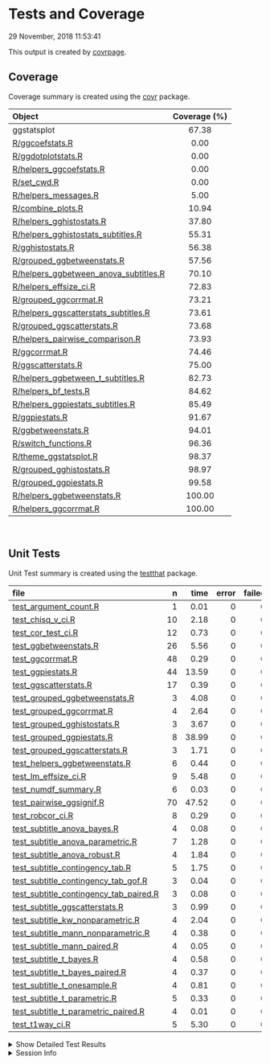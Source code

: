 Tests and Coverage
================
29 November, 2018 11:53:41

This output is created by
[covrpage](https://github.com/yonicd/covrpage).

## Coverage

Coverage summary is created using the
[covr](https://github.com/r-lib/covr)
package.

| Object                                                                               | Coverage (%) |
| :----------------------------------------------------------------------------------- | :----------: |
| ggstatsplot                                                                          |    67.38     |
| [R/ggcoefstats.R](../R/ggcoefstats.R)                                                |     0.00     |
| [R/ggdotplotstats.R](../R/ggdotplotstats.R)                                          |     0.00     |
| [R/helpers\_ggcoefstats.R](../R/helpers_ggcoefstats.R)                               |     0.00     |
| [R/set\_cwd.R](../R/set_cwd.R)                                                       |     0.00     |
| [R/helpers\_messages.R](../R/helpers_messages.R)                                     |     5.00     |
| [R/combine\_plots.R](../R/combine_plots.R)                                           |    10.94     |
| [R/helpers\_gghistostats.R](../R/helpers_gghistostats.R)                             |    37.80     |
| [R/helpers\_gghistostats\_subtitles.R](../R/helpers_gghistostats_subtitles.R)        |    55.31     |
| [R/gghistostats.R](../R/gghistostats.R)                                              |    56.38     |
| [R/grouped\_ggbetweenstats.R](../R/grouped_ggbetweenstats.R)                         |    57.56     |
| [R/helpers\_ggbetween\_anova\_subtitles.R](../R/helpers_ggbetween_anova_subtitles.R) |    70.10     |
| [R/helpers\_effsize\_ci.R](../R/helpers_effsize_ci.R)                                |    72.83     |
| [R/grouped\_ggcorrmat.R](../R/grouped_ggcorrmat.R)                                   |    73.21     |
| [R/helpers\_ggscatterstats\_subtitles.R](../R/helpers_ggscatterstats_subtitles.R)    |    73.61     |
| [R/grouped\_ggscatterstats.R](../R/grouped_ggscatterstats.R)                         |    73.68     |
| [R/helpers\_pairwise\_comparison.R](../R/helpers_pairwise_comparison.R)              |    73.93     |
| [R/ggcorrmat.R](../R/ggcorrmat.R)                                                    |    74.46     |
| [R/ggscatterstats.R](../R/ggscatterstats.R)                                          |    75.00     |
| [R/helpers\_ggbetween\_t\_subtitles.R](../R/helpers_ggbetween_t_subtitles.R)         |    82.73     |
| [R/helpers\_bf\_tests.R](../R/helpers_bf_tests.R)                                    |    84.62     |
| [R/helpers\_ggpiestats\_subtitles.R](../R/helpers_ggpiestats_subtitles.R)            |    85.49     |
| [R/ggpiestats.R](../R/ggpiestats.R)                                                  |    91.67     |
| [R/ggbetweenstats.R](../R/ggbetweenstats.R)                                          |    94.01     |
| [R/switch\_functions.R](../R/switch_functions.R)                                     |    96.36     |
| [R/theme\_ggstatsplot.R](../R/theme_ggstatsplot.R)                                   |    98.37     |
| [R/grouped\_gghistostats.R](../R/grouped_gghistostats.R)                             |    98.97     |
| [R/grouped\_ggpiestats.R](../R/grouped_ggpiestats.R)                                 |    99.58     |
| [R/helpers\_ggbetweenstats.R](../R/helpers_ggbetweenstats.R)                         |    100.00    |
| [R/helpers\_ggcorrmat.R](../R/helpers_ggcorrmat.R)                                   |    100.00    |

<br>

## Unit Tests

Unit Test summary is created using the
[testthat](https://github.com/r-lib/testthat)
package.

| file                                                                                          |  n |  time | error | failed | skipped | warning |
| :-------------------------------------------------------------------------------------------- | -: | ----: | ----: | -----: | ------: | ------: |
| [test\_argument\_count.R](testthat/test_argument_count.R)                                     |  1 |  0.01 |     0 |      0 |       0 |       0 |
| [test\_chisq\_v\_ci.R](testthat/test_chisq_v_ci.R)                                            | 10 |  2.18 |     0 |      0 |       0 |       0 |
| [test\_cor\_test\_ci.R](testthat/test_cor_test_ci.R)                                          | 12 |  0.73 |     0 |      0 |       0 |       0 |
| [test\_ggbetweenstats.R](testthat/test_ggbetweenstats.R)                                      | 26 |  5.56 |     0 |      0 |       0 |       0 |
| [test\_ggcorrmat.R](testthat/test_ggcorrmat.R)                                                | 48 |  0.29 |     0 |      0 |       0 |       0 |
| [test\_ggpiestats.R](testthat/test_ggpiestats.R)                                              | 44 | 13.59 |     0 |      0 |       0 |       0 |
| [test\_ggscatterstats.R](testthat/test_ggscatterstats.R)                                      | 17 |  0.39 |     0 |      0 |       0 |       0 |
| [test\_grouped\_ggbetweenstats.R](testthat/test_grouped_ggbetweenstats.R)                     |  3 |  4.08 |     0 |      0 |       0 |       0 |
| [test\_grouped\_ggcorrmat.R](testthat/test_grouped_ggcorrmat.R)                               |  4 |  2.64 |     0 |      0 |       0 |       0 |
| [test\_grouped\_gghistostats.R](testthat/test_grouped_gghistostats.R)                         |  3 |  3.67 |     0 |      0 |       0 |       0 |
| [test\_grouped\_ggpiestats.R](testthat/test_grouped_ggpiestats.R)                             |  8 | 38.99 |     0 |      0 |       0 |       0 |
| [test\_grouped\_ggscatterstats.R](testthat/test_grouped_ggscatterstats.R)                     |  3 |  1.71 |     0 |      0 |       0 |       0 |
| [test\_helpers\_ggbetweenstats.R](testthat/test_helpers_ggbetweenstats.R)                     |  6 |  0.44 |     0 |      0 |       0 |       0 |
| [test\_lm\_effsize\_ci.R](testthat/test_lm_effsize_ci.R)                                      |  9 |  5.48 |     0 |      0 |       0 |       0 |
| [test\_numdf\_summary.R](testthat/test_numdf_summary.R)                                       |  6 |  0.03 |     0 |      0 |       0 |       0 |
| [test\_pairwise\_ggsignif.R](testthat/test_pairwise_ggsignif.R)                               | 70 | 47.52 |     0 |      0 |       0 |       0 |
| [test\_robcor\_ci.R](testthat/test_robcor_ci.R)                                               |  8 |  0.29 |     0 |      0 |       0 |       0 |
| [test\_subtitle\_anova\_bayes.R](testthat/test_subtitle_anova_bayes.R)                        |  4 |  0.08 |     0 |      0 |       0 |       0 |
| [test\_subtitle\_anova\_parametric.R](testthat/test_subtitle_anova_parametric.R)              |  7 |  1.28 |     0 |      0 |       0 |       0 |
| [test\_subtitle\_anova\_robust.R](testthat/test_subtitle_anova_robust.R)                      |  4 |  1.84 |     0 |      0 |       0 |       0 |
| [test\_subtitle\_contingency\_tab.R](testthat/test_subtitle_contingency_tab.R)                |  5 |  1.75 |     0 |      0 |       0 |       0 |
| [test\_subtitle\_contingency\_tab\_gof.R](testthat/test_subtitle_contingency_tab_gof.R)       |  3 |  0.04 |     0 |      0 |       0 |       0 |
| [test\_subtitle\_contingency\_tab\_paired.R](testthat/test_subtitle_contingency_tab_paired.R) |  3 |  0.08 |     0 |      0 |       0 |       0 |
| [test\_subtitle\_ggscatterstats.R](testthat/test_subtitle_ggscatterstats.R)                   |  3 |  0.99 |     0 |      0 |       0 |       0 |
| [test\_subtitle\_kw\_nonparametric.R](testthat/test_subtitle_kw_nonparametric.R)              |  4 |  2.04 |     0 |      0 |       0 |       0 |
| [test\_subtitle\_mann\_nonparametric.R](testthat/test_subtitle_mann_nonparametric.R)          |  4 |  0.38 |     0 |      0 |       0 |       0 |
| [test\_subtitle\_mann\_paired.R](testthat/test_subtitle_mann_paired.R)                        |  4 |  0.05 |     0 |      0 |       0 |       0 |
| [test\_subtitle\_t\_bayes.R](testthat/test_subtitle_t_bayes.R)                                |  4 |  0.58 |     0 |      0 |       0 |       0 |
| [test\_subtitle\_t\_bayes\_paired.R](testthat/test_subtitle_t_bayes_paired.R)                 |  4 |  0.37 |     0 |      0 |       0 |       0 |
| [test\_subtitle\_t\_onesample.R](testthat/test_subtitle_t_onesample.R)                        |  4 |  0.81 |     0 |      0 |       0 |       0 |
| [test\_subtitle\_t\_parametric.R](testthat/test_subtitle_t_parametric.R)                      |  5 |  0.33 |     0 |      0 |       0 |       0 |
| [test\_subtitle\_t\_parametric\_paired.R](testthat/test_subtitle_t_parametric_paired.R)       |  4 |  0.01 |     0 |      0 |       0 |       0 |
| [test\_t1way\_ci.R](testthat/test_t1way_ci.R)                                                 |  5 |  5.30 |     0 |      0 |       0 |       0 |

<details closed>

<summary> Show Detailed Test Results
</summary>

| file                                                                                                  | context                            | test                                                      | status |  n |  time |
| :---------------------------------------------------------------------------------------------------- | :--------------------------------- | :-------------------------------------------------------- | :----- | -: | ----: |
| [test\_argument\_count.R](testthat/test_argument_count.R#L57_L60)                                     | argument\_count                    | argument\_count is correct                                | PASS   |  1 |  0.01 |
| [test\_chisq\_v\_ci.R](testthat/test_chisq_v_ci.R#L46)                                                | chisq\_v\_ci                       | chisq\_v\_ci works                                        | PASS   | 10 |  2.18 |
| [test\_cor\_test\_ci.R](testthat/test_cor_test_ci.R#L45)                                              | cor\_test\_ci                      | cor\_test\_ci works                                       | PASS   | 12 |  0.73 |
| [test\_ggbetweenstats.R](testthat/test_ggbetweenstats.R#L9_L16)                                       | ggbetweenstats                     | error when x and outlier.label are same                   | PASS   |  1 |  0.00 |
| [test\_ggbetweenstats.R](testthat/test_ggbetweenstats.R#L26_L36)                                      | ggbetweenstats                     | outlier.labeling works across vector types                | PASS   |  3 |  2.53 |
| [test\_ggbetweenstats.R](testthat/test_ggbetweenstats.R#L114)                                         | ggbetweenstats                     | checking labels and data from plot                        | PASS   | 18 |  2.08 |
| [test\_ggbetweenstats.R](testthat/test_ggbetweenstats.R#L190)                                         | ggbetweenstats                     | checking mean labels are working                          | PASS   |  3 |  0.25 |
| [test\_ggbetweenstats.R](testthat/test_ggbetweenstats.R#L227)                                         | ggbetweenstats                     | subtitle works with equal variance assumption             | PASS   |  1 |  0.70 |
| [test\_ggcorrmat.R](testthat/test_ggcorrmat.R#L37)                                                    | ggcorrmat                          | checking ggcorrmat - without NAs - pearson’s r            | PASS   | 18 |  0.06 |
| [test\_ggcorrmat.R](testthat/test_ggcorrmat.R#L109)                                                   | ggcorrmat                          | checking ggcorrmat - with NAs - robust r                  | PASS   | 18 |  0.19 |
| [test\_ggcorrmat.R](testthat/test_ggcorrmat.R#L174)                                                   | ggcorrmat                          | checking ggcorrmat - with NAs - spearman’s rho            | PASS   | 12 |  0.04 |
| [test\_ggpiestats.R](testthat/test_ggpiestats.R#L37)                                                  | ggpiestats                         | checking one sample proportion test                       | PASS   | 11 |  0.20 |
| [test\_ggpiestats.R](testthat/test_ggpiestats.R#L92)                                                  | ggpiestats                         | checking labels with contingency tab                      | PASS   | 17 |  4.33 |
| [test\_ggpiestats.R](testthat/test_ggpiestats.R#L170)                                                 | ggpiestats                         | checking labels with counts                               | PASS   | 15 |  8.72 |
| [test\_ggpiestats.R](testthat/test_ggpiestats.R#L230)                                                 | ggpiestats                         | checking labels with contingency tab (paired)             | PASS   |  1 |  0.34 |
| [test\_ggscatterstats.R](testthat/test_ggscatterstats.R#L44)                                          | ggscatterstats                     | checking ggscatterstats - without NAs - pearson’s r       | PASS   | 17 |  0.39 |
| [test\_grouped\_ggbetweenstats.R](testthat/test_grouped_ggbetweenstats.R#L12_L32)                     | grouped\_ggbetweenstats            | grouping.var works across vector types                    | PASS   |  3 |  4.08 |
| [test\_grouped\_ggcorrmat.R](testthat/test_grouped_ggcorrmat.R#L18_L27)                               | grouped\_ggcorrmat                 | grouped\_ggcorrmat works                                  | PASS   |  4 |  2.64 |
| [test\_grouped\_gghistostats.R](testthat/test_grouped_gghistostats.R#L9_L19)                          | grouped\_gghistostats              | grouped\_gghistostats works                               | PASS   |  3 |  3.67 |
| [test\_grouped\_ggpiestats.R](testthat/test_grouped_ggpiestats.R#L12_L21)                             | grouped\_ggpiestats                | grouped\_ggpiestats works                                 | PASS   |  8 | 38.99 |
| [test\_grouped\_ggscatterstats.R](testthat/test_grouped_ggscatterstats.R#L9_L17)                      | grouped\_ggscatterstats            | grouped\_ggscatterstats works                             | PASS   |  3 |  1.71 |
| [test\_helpers\_ggbetweenstats.R](testthat/test_helpers_ggbetweenstats.R#L30_L33)                     | helpers\_ggbetweenstats            | mean\_labeller works                                      | PASS   |  6 |  0.44 |
| [test\_lm\_effsize\_ci.R](testthat/test_lm_effsize_ci.R#L67)                                          | lm\_effsize\_ci                    | lm\_effsize\_ci works                                     | PASS   |  9 |  5.48 |
| [test\_numdf\_summary.R](testthat/test_numdf_summary.R#L15)                                           | numdf\_summary                     | checking numdf\_summary - with NAs                        | PASS   |  3 |  0.01 |
| [test\_numdf\_summary.R](testthat/test_numdf_summary.R#L33)                                           | numdf\_summary                     | checking numdf\_summary - without NAs                     | PASS   |  3 |  0.02 |
| [test\_pairwise\_ggsignif.R](testthat/test_pairwise_ggsignif.R#L25)                                   | pairwise\_p with ggsignif          | check comparison significant displays - adjusted          | PASS   |  3 |  2.29 |
| [test\_pairwise\_ggsignif.R](testthat/test_pairwise_ggsignif.R#L74)                                   | pairwise\_p with ggsignif          | check non-significant comparison displays - no adjustment | PASS   | 15 |  2.67 |
| [test\_pairwise\_ggsignif.R](testthat/test_pairwise_ggsignif.R#L155)                                  | pairwise\_p with ggsignif          | check mixed comparison displays - adjusted                | PASS   | 19 | 38.25 |
| [test\_pairwise\_ggsignif.R](testthat/test_pairwise_ggsignif.R#L251)                                  | pairwise\_p with ggsignif          | check robust test display - adjusted                      | PASS   | 15 |  3.51 |
| [test\_pairwise\_ggsignif.R](testthat/test_pairwise_ggsignif.R#L332)                                  | pairwise\_p with ggsignif          | check student’s t test display - adjusted                 | PASS   | 18 |  0.80 |
| [test\_robcor\_ci.R](testthat/test_robcor_ci.R#L39)                                                   | robcor\_ci                         | robcor\_ci works                                          | PASS   |  8 |  0.29 |
| [test\_subtitle\_anova\_bayes.R](testthat/test_subtitle_anova_bayes.R#L51_L54)                        | subtitle\_anova\_bayes             | subtitle\_anova\_bayes works                              | PASS   |  4 |  0.08 |
| [test\_subtitle\_anova\_parametric.R](testthat/test_subtitle_anova_parametric.R#L54_L57)              | subtitle\_anova\_parametric        | parametric anova subtitles work (without NAs)             | PASS   |  3 |  0.05 |
| [test\_subtitle\_anova\_parametric.R](testthat/test_subtitle_anova_parametric.R#L105)                 | subtitle\_anova\_parametric        | parametric anova subtitles work (with NAs)                | PASS   |  4 |  1.23 |
| [test\_subtitle\_anova\_robust.R](testthat/test_subtitle_anova_robust.R#L53_L56)                      | subtitle\_anova\_robust            | subtitle\_anova\_robust works                             | PASS   |  4 |  1.84 |
| [test\_subtitle\_contingency\_tab.R](testthat/test_subtitle_contingency_tab.R#L57_L60)                | subtitle\_contingency\_tab         | subtitle\_contingency\_tab works                          | PASS   |  5 |  1.75 |
| [test\_subtitle\_contingency\_tab\_gof.R](testthat/test_subtitle_contingency_tab_gof.R#L41_L44)       | subtitle\_contingency\_tab\_gof    | Goodness of Fit subtitle\_contingency\_tab works          | PASS   |  3 |  0.04 |
| [test\_subtitle\_contingency\_tab\_paired.R](testthat/test_subtitle_contingency_tab_paired.R#L76_L79) | subtitle\_contingency\_tab\_paired | Paired subtitle\_contingency\_tab works                   | PASS   |  3 |  0.08 |
| [test\_subtitle\_ggscatterstats.R](testthat/test_subtitle_ggscatterstats.R#L46)                       | subtitle\_ggscatterstats           | subtitle\_ggscatterstats works                            | PASS   |  3 |  0.99 |
| [test\_subtitle\_kw\_nonparametric.R](testthat/test_subtitle_kw_nonparametric.R#L51_L54)              | subtitle\_kw\_nonparametric        | subtitle\_kw\_nonparametric works                         | PASS   |  4 |  2.04 |
| [test\_subtitle\_mann\_nonparametric.R](testthat/test_subtitle_mann_nonparametric.R#L46_L49)          | subtitle\_mann\_nonparametric      | subtitle\_mann\_nonparametric works                       | PASS   |  4 |  0.38 |
| [test\_subtitle\_mann\_paired.R](testthat/test_subtitle_mann_paired.R#L217_L220)                      | subtitle\_mann\_paired             | subtitle\_mann\_paired works                              | PASS   |  4 |  0.05 |
| [test\_subtitle\_t\_bayes.R](testthat/test_subtitle_t_bayes.R#L47)                                    | subtitle\_t\_bayes                 | subtitle\_t\_bayes works                                  | PASS   |  4 |  0.58 |
| [test\_subtitle\_t\_bayes\_paired.R](testthat/test_subtitle_t_bayes_paired.R#L218_L221)               | subtitle\_t\_bayes\_paired         | subtitle\_t\_bayes\_paired works                          | PASS   |  4 |  0.37 |
| [test\_subtitle\_t\_onesample.R](testthat/test_subtitle_t_onesample.R#L53_L56)                        | subtitle\_t\_onesample             | subtitle\_t\_onesample works                              | PASS   |  4 |  0.81 |
| [test\_subtitle\_t\_parametric.R](testthat/test_subtitle_t_parametric.R#L63_L66)                      | subtitle\_t\_parametric            | parametric t-test works (between-subjects without NAs)    | PASS   |  4 |  0.01 |
| [test\_subtitle\_t\_parametric.R](testthat/test_subtitle_t_parametric.R#L133)                         | subtitle\_t\_parametric            | parametric t-test works (between-subjects with NAs)       | PASS   |  1 |  0.32 |
| [test\_subtitle\_t\_parametric\_paired.R](testthat/test_subtitle_t_parametric_paired.R#L223_L226)     | subtitle\_t\_parametric\_paired    | subtitle\_t\_parametric\_paired works                     | PASS   |  4 |  0.01 |
| [test\_t1way\_ci.R](testthat/test_t1way_ci.R#L56)                                                     | t1way\_ci                          | t1way\_ci works                                           | PASS   |  5 |  5.30 |

</details>

<details>

<summary> Session Info </summary>

| Field    | Value                                              |
| :------- | :------------------------------------------------- |
| Version  | R Under development (unstable) (2018-10-20 r75474) |
| Platform | x86\_64-w64-mingw32/x64 (64-bit)                   |
| Running  | Windows \>= 8 x64 (build 9200)                     |
| Language | English\_United States                             |
| Timezone | America/Chicago                                    |

| Package  | Version |
| :------- | :------ |
| testthat | 2.0.1   |
| covr     | 3.2.1   |
| covrpage | 0.0.66  |

</details>

<!--- Final Status : pass --->
